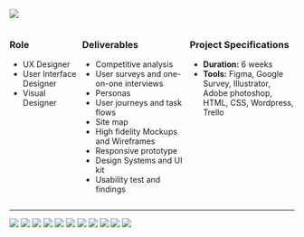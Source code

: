 ![](/projects/sisters/cover.png)

<div style="display:flex;flex-direction:row;gap:5px">
<div style="flex:2">

### Role
* UX Designer
* User Interface Designer
* Visual Designer
</div> 
<div style="flex:3">

### Deliverables
* Competitive analysis
* User surveys and one-on-one interviews
* Personas
* User journeys and task flows
* Site map
* High fidelity Mockups and Wireframes
* Responsive prototype
* Design Systems and UI kit
* Usability test and findings
</div>

<div style="flex:3">

### Project Specifications
* **Duration:** 6 weeks
* **Tools:** Figma, Google Survey, Illustrator, Adobe photoshop, HTML, CSS, Wordpress, Trello

</div>
</div>

<hr />

![](/projects/sisters/1.png)
![](/projects/sisters/2.png)
![](/projects/sisters/3.png)
![](/projects/sisters/4.png)
![](/projects/sisters/5.png)
![](/projects/sisters/6.png)
![](/projects/sisters/7.png)
![](/projects/sisters/9.png)
![](/projects/sisters/10.png)
![](/projects/sisters/11.png)
![](/projects/sisters/12.png)